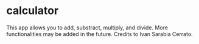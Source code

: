 # calculator
This app allows you to add, substract, multiply, and divide. More functionalities may be added in the future. Credits to Ivan Sarabia Cerrato.
